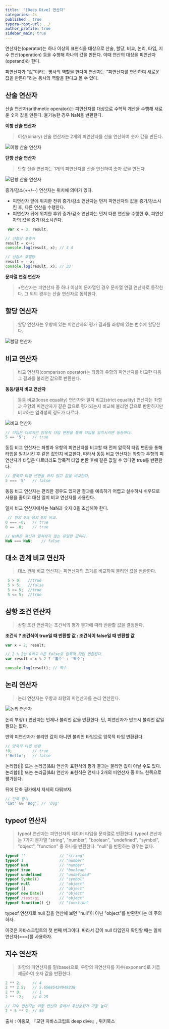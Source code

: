 ```yaml
---
title:  "[Deep Dive] 연산자"
categories: Js
published : true
typora-root-url: ../
author_profile: true
sidebar_main: true
---
```


연산자는(operator)는 하나 이상의 표현식을 대상으로 산술, 할당, 비교, 논리, 타입, 지수 연산(operation) 등을 수행해 하나의 값을 만든다. 이때 연산의 대상을 피연산자(operand)라 한다.

피연산자가 "값"이라는 명사의 역할을 한다며 연산자는 "피연산자를 연산하여 새로운 값을 만든다"라는 동사의 역할을 한다고 볼 수 있다.

## 산술 연산자
산술 연산자(arithmetic operator)는 피연산자를 대상으로 수학적 계산을 수행해 새로운 숫자 값을 만든다. 불가능한 경우 NaN을 반환한다.

**이항 산술 연산자**

> 이상(binary) 산술 연산자는 2개의 피연산자를 산술 연산하여 숫자 값을 만든다.

<img src="/images/2023-10-15-Operator/binary.png" alt="이항 산술 연산자" />

**단항 산술 연산자**

> 단항 산술 연산자는 1개의 피연산자를 산술 연산하여 숫자 값을 만든다.


<img src="/images/2023-10-15-Operator/unary.png" alt="단항 산술 연산자" />

증가/감소(++/--) 연산자는 위치에 의미가 있다.

- 피연산자 앞에 위치한 전위 증가/감소 연산자는 먼저 피연산자의 값을 증가/감소시킨 후, 다른 연산을 수행한다.
- 피연산자 뒤에 위치한 후위 증가/감소 연산자는 먼저 다른 연산을 수행한 후, 피연산자의 값을 증가/감소시킨다.

```javascript
 var x = 3, result;

// 선할당 후증가
result = x++;
console.log(result, x); // 3 4

// 선감소 후할당
result = --x;
console.log(result, x); // 33
 ```

 **문자열 연결 연산자**
 > +연산자는 피연산자 중 하나 이상이 문자열인 경우 문자열 연결 연산자로 동작한다. 그 외의 경우는 산술 연산자로 동작한다.
 
 
## 할당 연산자
> 할당 연산자는 우항에 있는 피연산자의 평가 결과를 좌항에 있는 변수에 할당한다.

<img src="/images/2023-10-15-Operator/assignment.png" alt="할당 연산자" />

## 비교 연산자
> 비교 연산자(comparison operator)는 좌항과 우항의 피연산자를 비교한 다음 그 결과를 불리언 값으로 반환한다.

**동등/일치 비교 연산자**
> 동등 비교(loose equality) 연산자와 일치 비교(strict equality) 연산자는 좌항과 우항의 피연산자가 같은 값으로 평가되는지 비교해 불리언 값으로 반환하지만 비교하는 엄격성의 정도가 다르다.

<img src="/images/2023-10-15-Operator/equality.png" alt="비교 연산자" />

```javascript
// 타입은 다르지만 암묵적 타입 변환을 통해 타입을 일치시키면 동등하다.
5 == '5';	// true
```
동등 비교 연산자는 좌항과 우항의 피연산자를 비교할 때 먼저 암묵적 타입 변환을 통해 타입을 일치시킨 후 같은 값인지 비교한다. 
따라서 동등 비교 연산자는 좌항과 우항의 피연산자가 타입은 다르더라도 암묵적 타입 변환 후에 같은 값일 수 있다면 true를 반환한다.

```javascript
// 암묵적 타입 변환을 하지 않고 값을 비교한다.
5 === '5'	// false
```
동등 비교 연산자는 편리한 경우도 있지만 결과를 예측하기 어렵고 실수하시 쉬우므로 사용을 줄이고 대신 일치 비교 연산자를 사용한다.

일치 비교 연산자에서는 NaN과 숫자 0을 조심해야 한다.

```javascript
 // 양의 0과 음의 0의 비교.
0 === -0;	// true
0 == -0;	// true

// NaN은 자신과 일치하지 않는 유일한 값이다.
NaN === NaN;	// false
```
## 대소 관계 비교 연산자
> 대소 관계 비교 연산자는 피연산자의 크기를 비교하여 불리언 값을 반환한다.

```javascript
 5 > 0;   //true
 5 > 5;   //false
 5 >= 5;  //true
 5 <= 5;  //true
```

## 삼항 조건 연산자
> 삼항 조건 연산자는 조건식의 평가 결과에 따라 반환할 값을 결정한다.

**조건식 ? 조건식이 true일 때 반환할 값 : 조건식이 false일 때 반환할 값**
```javascript
var x = 2; result;

// 2 % 2는 0이고 0은 false로 암묵적 타입 변환된다.
var result = x % 2 ? '홀수' : '짝수';

console.log(result); // 짝수
```
## 논리 연산자
> 논리 연산자는 우항과 좌항의 피연산자를 논리 연산한다.

<img src="/images/2023-10-15-Operator/logical.png" alt="논리 연산자"/>

논리 부정(!) 연산자는 언제나 불리언 값을 반환한다. 단, 피연산자가 반드시 불리언 값일 필요는 없다. 

만약 피연산자가 불리언 값이 아니면 불리언 타입으로 암묵적 타입 변환된다.

```javascript
// 암묵적 타입 변환
!0;			// true
!'Hello';	// false

```
논리합(||) 또는 논리곱(&&) 연산자 표현식의 평가 결과는 불리언 값이 아닐 수도 있다. 
논리합(||) 또는 논리곱(&&) 연산자 표현식은 언제나 2개의 피연산자 중 어느 한쪽으로 평가된다. 

뒤에 단축 평가에서 자세히 다뤄보자.

```javascript
// 단축 평가
'Cat' && 'Dog';	// 'Dog'
```
## typeof 연산자
> typeof 연산자는 피연산자의 데이터 타입을 문자열로 반환한다. 
typeof 연산자는 7가지 문자열 "string", "number", "boolean", "undefined", "symbol", "object", "function" 중 하나를 반환한다. "null"을 반환하는 경우는 없다.

```javascript
typeof ''				// "string"
typeof 1				// "number"
typeof NaN				// "number"
typeof true				// "boolean"
typeof undefined		// "undefined"
typeof Symbol()			// "symbol"
typeof null				// "object"
typeof []				// "object"
typeof new Date()		// "object"
typeof /test/gi			// "object"
typeof function() {}	// "function"
```
typeof 연산자로 null 값을 연산해 보면 "null"이 아닌 "object"를 반환한다는 데 주의하자. 

이것은 자바스크립트의 첫 번째 버그이다. 따라서 값이 null 타입인지 확인할 때는 일치 연산자(===)를 사용하자.
## 지수 연산자
> 좌항의 피연산자를 밑(base)으로, 우항의 피연산자를 지수(exponent)로 거듭 제곱하여 숫자 값을 반환한다.

```javascript
2 ** 2;		// 4
2 ** 2.5;	// 5.65685424949238
2 ** 0;		// 1
2 ** -2;	// 0.25

// 지수 연산자는 이항 연산자 중에서 우선순위가 가장 높다.
2 * 5 ** 2;	// 50
```
출처 : 이웅모, 『모던 자바스크립트 deep dive』, 위키북스